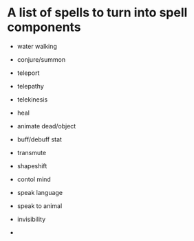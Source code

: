 # A list of spells to turn into spell components

* water walking

* conjure\/summon
* teleport
* telepathy
* telekinesis
* heal
* animate dead\/object
* buff\/debuff stat
* transmute
* shapeshift
* contol mind
* speak language
* speak to animal
* invisibility
* 

